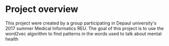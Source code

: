 # Project overview

This project were created by a group participating in Depaul
 university's 2017 summer Medical Informatics REU. The goal of this
project is to use the word2vec algorithm to find patterns in the words
 used to talk about mental health